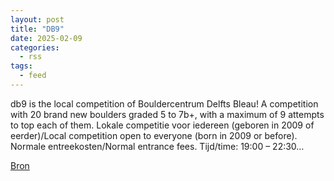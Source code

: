 ```yaml
---
layout: post
title: "DB9"
date: 2025-02-09
categories: 
  - rss
tags: 
  - feed
---
```


<p>db9 is the local competition of Bouldercentrum Delfts Bleau! A competition with 20 brand new boulders graded 5 to 7b+, with a maximum of 9 attempts to top each of them. Lokale competitie voor iedereen (geboren in 2009 of eerder)/Local competition open to everyone (born in 2009 or before). Normale entreekosten/Normal entrance fees. Tijd/time: 19:00 &ndash; 22:30&hellip;</p>
<p><a href="https://www.klimkalender.nl/comp/db9-2/" rel="noopener noreferrer" target="_blank">Bron</a></p>
